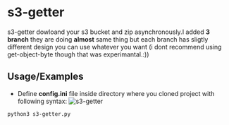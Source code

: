 
# s3-getter

s3-getter dowloand your s3 bucket and zip asynchronously.I added **3 branch** they are doing  **almost** same thing but each branch has sligtly\
different design you can use whatever you want (i dont recommend using get-object-byte though that was experimantal.:))


## Usage/Examples

* Define **config.ini** file inside directory where you cloned project with following syntax:
![s3-getter](https://user-images.githubusercontent.com/33760107/182251956-e27630bc-43a7-4fac-a043-fa1e914d60a7.png)


```bash
python3 s3-getter.py
```

